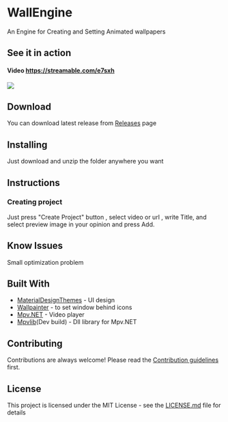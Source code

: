 # WallEngine

An Engine for Creating and Setting Animated wallpapers




## See it in action
#### Video https://streamable.com/e7sxh
![](preview.gif)

## Download

You can download latest release from [Releases](https://github.com/Fantoom/WallEngine/releases "Releases") page

## Installing

Just download and unzip the folder anywhere you want

## Instructions
### Creating project

Just press "Create Project" button , select video or url , write Title, and select preview image in your opinion and press Add.

## Know Issues
Small optimization problem

## Built With

* [MaterialDesignThemes](https://github.com/MaterialDesignInXAML/MaterialDesignInXamlToolkit) - UI design
* [Wallpainter](https://github.com/Foohy/Wallpainter) - to set window behind icons
* [Mpv.NET](https://github.com/hudec117/Mpv.NET) - Video player
* [Mpvlib](https://mpv.srsfckn.biz)(Dev build) - Dll library for Mpv.NET

## Contributing

Contributions are always welcome!
Please read the [Contribution guidelines](https://github.com/Fantoom/WallEngine/blob/master/Contributing.md) first.

## License

This project is licensed under the MIT License - see the [LICENSE.md](LICENSE.md) file for details


